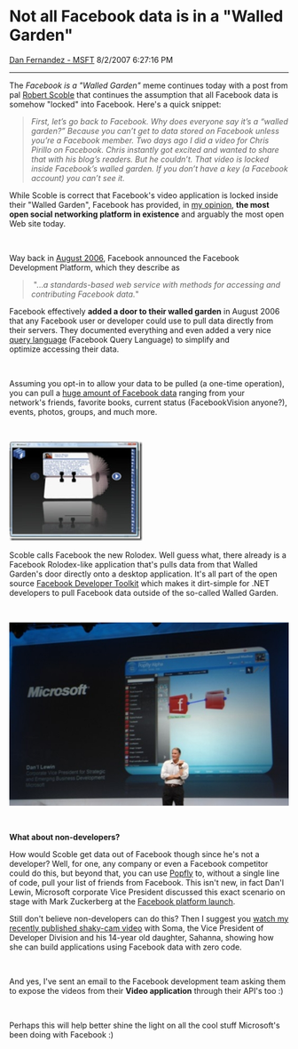 <div id="page">

# Not all Facebook data is in a "Walled Garden"

[Dan Fernandez -
MSFT](https://social.msdn.microsoft.com/profile/Dan%20Fernandez%20-%20MSFT)
8/2/2007 6:27:16 PM

-----

<div id="content">

The *Facebook is a "Walled Garden"* meme continues today with a post
from pal [Robert
Scoble](http://scobleizer.com/2007/08/02/the-latest-shiny-social-object-an-opencontrollable-social-network/) that
continues the assumption that all Facebook data is somehow "locked" into
Facebook. Here's a quick snippet:

> *First, let’s go back to Facebook. Why does everyone say it’s a
> “walled garden?” Because you can’t get to data stored on Facebook
> unless you’re a Facebook member. Two days ago I did a video for Chris
> Pirillo on Facebook. Chris instantly got excited and wanted to share
> that with his blog’s readers. But he couldn’t. That video is locked
> inside Facebook’s walled garden. If you don’t have a key (a Facebook
> account) you can’t see it.*

While Scoble is correct that Facebook's video application is locked
inside their "Walled Garden", Facebook has provided, in [my
opinion](http://blogs.msdn.com/danielfe/articles/106589.aspx), **the
most open social networking platform in existence** and arguably the
most open Web site today.

 

Way back in
[August 2006](http://blog.facebook.com/blog.php?blog_id=company&blogger=8055),
Facebook announced the Facebook Development Platform, which they
describe as

>  "...*a standards-based web service with methods for accessing and
> contributing Facebook data.*"

Facebook effectively **added a door to their walled garden** in August
2006 that any Facebook user or developer could use to pull data directly
from their servers. They documented everything and even added a very
nice [query language](http://blog.facebook.com/blog.php?post=2245872130)
(Facebook Query Language) to simplify and optimize accessing their data.

 

Assuming you opt-in to allow your data to be pulled (a one-time
operation), you can pull a [huge amount of Facebook
data](http://developers.facebook.com/documentation.php?v=1.0&doc=fql)
ranging from your network's friends, favorite books, current status
(FacebookVision anyone?), events, photos, groups, and much
more.

 

![](media/wpF_thumb.jpg)

Scoble calls Facebook the new Rolodex. Well guess what, there already is
a Facebook Rolodex-like application that's pulls data from that Walled
Garden's door directly onto a desktop application. It's all part of the
open source [Facebook Developer
Toolkit](http://blogs.msdn.com/coding4fun/archive/2007/05/24/2854939.aspx)
which makes it dirt-simple for .NET developers to pull Facebook data
outside of the so-called Walled
Garden. 

 

![](media/danl4.jpg)

 

**What about non-developers?**

How would Scoble get data out of Facebook though since he's not a
developer? Well, for one, any company or even a Facebook competitor
could do this, but beyond that, you can use
[Popfly](http://www.popfly.com) to, without a single line of code, pull
your list of friends from Facebook. This isn't new, in fact Dan'l Lewin,
Microsoft corporate Vice President discussed this exact scenario on
stage with Mark Zuckerberg at the [Facebook platform
launch](http://blogs.msdn.com/danielfe/archive/2007/05/24/facebook-f8-event-photos.aspx).

Still don't believe non-developers can do this? Then I suggest
you [watch my recently published shaky-cam
video](http://blogs.msdn.com/somasegar/archive/2007/07/27/playing-around-w-popfly-and-facebook.aspx)
with Soma, the Vice President of Developer Division and his 14-year old
daughter, Sahanna, showing how she can build applications using Facebook
data with <span class="underline">zero</span> code.

 

And yes, I've sent an email to the Facebook development team asking them
to expose the videos from their **Video application** through their
API's too :)

 

Perhaps this will help better shine the light on all the cool stuff
Microsoft's been doing with Facebook :)

</div>

</div>
